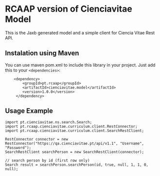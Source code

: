 # RCAAP version of Cienciavitae Model
This is the Jaxb generated model and a simple client for Ciencia Vitae Rest API.

## Instalation using Maven
You can use maven pom.xml to include this library in your project. Just add this to your `<dependencies>`:

```
    <dependency>
      	<groupId>pt.rcaap</groupId>
      	<artifactId>cienciavitae.model</artifactId>
      	<version>1.0.0</version>
     </dependency>
```

## Usage Example

```
import pt.cienciavitae.ns.search.Search;
import pt.rcaap.cienciavitae.curriculum.client.RestConnector;
import pt.rcaap.cienciavitae.curriculum.client.SearchRestClient;

RestConnector connector = new RestConnector("https://qa.cienciavitae.pt/api/v1.1", "Username", "Password");
SearchRestClient searchPerson = new SearchRestClient(connector);

// search person by id (first row only)
Search result = searchPerson.searchPerson(id, true, null, 1, 1, 0, null);
```
